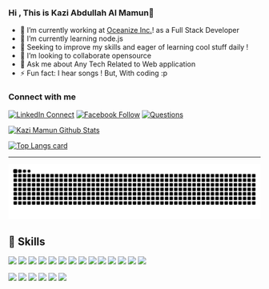 ### Hi , This is Kazi Abdullah Al Mamun👋


- 🔭 I’m currently working at [Oceanize Inc.][Oceanize Inc]! as a Full Stack Developer
- 🌱 I’m currently learning node.js
-  🌱 Seeking to improve my skills and eager of learning cool stuff daily !
- 👯 I’m looking to collaborate opensource
- 💬 Ask me about Any Tech Related to Web application
- ⚡ Fun fact: I hear songs ! But, With coding :p 
 
 ### Connect with me 

[![LinkedIn Connect](https://img.shields.io/badge/%20-Connect-black?color=14171A&labelColor=212121&logo=linkedin&logoColor=ffffff)](https://www.linkedin.com/in/lemonkazi/) 
[![Facebook Follow](https://img.shields.io/badge/%20-Follow-black?color=14171A&labelColor=1976d2&logo=facebook&logoColor=ffffff)](https://web.facebook.com/Lemonkaz1) 
[![Questions](https://img.shields.io/badge/%20-Questions-black?color=14171A&labelColor=fff&logo=stackoverflow&logoColor=0c0d0e26)](https://stackoverflow.com/users/2641347/lemon-kazi)

[![Kazi Mamun Github Stats](https://github-readme-stats.vercel.app/api?username=lemonkazi&show_icons=true)](https://github.com/lemonkazi/lemonkazi)

[![Top Langs card](https://github-readme-stats.vercel.app/api/top-langs/?username=lemonkazi&card_width=550)](https://github.com/lemonkazi/lemonkazi)

---

![Snake](https://github.com/lemonkazi/lemonkazi/blob/snake/github-contribution-grid-snake.svg?raw=true)

## 💼 Skills
![](https://img.shields.io/badge/Code-PHP-informational?style=flat&logo=gatsby&logoColor=white&color=4AB197)
![](https://img.shields.io/badge/Code-CakePHP-informational?style=flat&logo=gatsby&logoColor=white&color=4AB197)
![](https://img.shields.io/badge/Code-FuelPHP-informational?style=flat&logo=gatsby&logoColor=white&color=4AB197)
![](https://img.shields.io/badge/Code-Laravel-informational?style=flat&logo=angular&logoColor=white&color=4AB197)
![](https://img.shields.io/badge/Code-CodeIgniter-informational?style=flat&logo=gatsby&logoColor=white&color=4AB197)
![](https://img.shields.io/badge/Code-VueJs-informational?style=flat&logo=MongoDB&logoColor=white&color=4AB197)
![](https://img.shields.io/badge/Code-NuxtJs-informational?style=flat&logo=MongoDB&logoColor=white&color=4AB197)
![](https://img.shields.io/badge/Code-SailJs-informational?style=flat&logo=MongoDB&logoColor=white&color=4AB197)
![](https://img.shields.io/badge/Code-React-informational?style=flat&logo=react&logoColor=white&color=4AB197)
![](https://img.shields.io/badge/Code-Redux-informational?style=flat&logo=Redux&logoColor=white&color=4AB197)
![](https://img.shields.io/badge/Code-jQuery-informational?style=flat&logo=JavaScript&logoColor=white&color=4AB197)
![](https://img.shields.io/badge/Code-JavaScript-informational?style=flat&logo=JavaScript&logoColor=white&color=4AB197)
![](https://img.shields.io/badge/Code-MySQL-informational?style=flat&logo=MySQL&logoColor=white&color=4AB197)
![](https://img.shields.io/badge/Style-CSS-informational?style=flat&logo=css3&logoColor=white&color=4AB197)
<br>

![](https://img.shields.io/badge/Tools-CPanel-informational?style=flat&logo=jenkins&logoColor=white&color=4AB197)
![](https://img.shields.io/badge/Tools-NPM-informational?style=flat&logo=npm&logoColor=white&color=4AB197)
![](https://img.shields.io/badge/Tools-Postman-informational?style=flat&logo=Postman&logoColor=white&color=4AB197)
![](https://img.shields.io/badge/Tools-SVN-informational?style=flat&logo=Adobe-XD&logoColor=white&color=4AB197)
![](https://img.shields.io/badge/Tools-GitHub-informational?style=flat&logo=GitHub&logoColor=white&color=4AB197)
![](https://img.shields.io/badge/Tools-GitLab-informational?style=flat&logo=GitLab&logoColor=white&color=4AB197)



[Oceanize Inc]: https://oceanize.co.jp/
